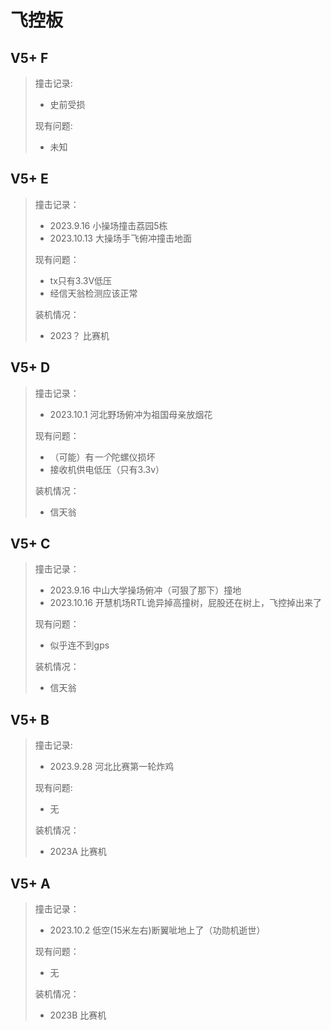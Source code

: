 # 飞控板

## V5+ F
> 撞击记录:
> - 史前受损
>
> 现有问题:
> - 未知

## V5+ E
> 撞击记录：
> - 2023.9.16  小操场撞击荔园5栋
> - 2023.10.13 大操场手飞俯冲撞击地面
> 
> 现有问题：
> - tx只有3.3V低压
> - 经信天翁检测应该正常
>
> 装机情况：
> - 2023？ 比赛机

## V5+ D
> 撞击记录：
> - 2023.10.1 河北野场俯冲为祖国母亲放烟花
> 
> 现有问题：
> - （可能）有*一个*陀螺仪损坏
> - 接收机供电低压（只有3.3v）
>
> 装机情况：
> - 信天翁

## V5+ C
> 撞击记录：
> - 2023.9.16 中山大学操场俯冲（可狠了那下）撞地
> - 2023.10.16 开慧机场RTL诡异掉高撞树，屁股还在树上，飞控掉出来了
> 
> 现有问题：
> - 似乎连不到gps
>
> 装机情况：
> - 信天翁

## V5+ B
> 撞击记录:
> - 2023.9.28 河北比赛第一轮炸鸡
> 
> 现有问题:
> - 无
>
> 装机情况：
> - 2023A 比赛机

## V5+ A
> 撞击记录：
> - 2023.10.2 低空(15米左右)断翼呲地上了（功勋机逝世）
> 
> 现有问题：
> - 无
>
> 装机情况：
> - 2023B 比赛机

